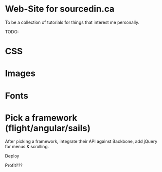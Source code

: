 Web-Site for sourcedin.ca
=========================

To be a collection of tutorials for things that interest me personally.

TODO:

# CSS
# Images
# Fonts
# Pick a framework (flight/angular/sails)

After picking a framework, integrate their API against Backbone, add jQuery for menus & scrolling.

Deploy

Profit???
